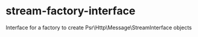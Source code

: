 # stream-factory-interface
Interface for a factory to create Psr\Http\Message\StreamInterface objects
